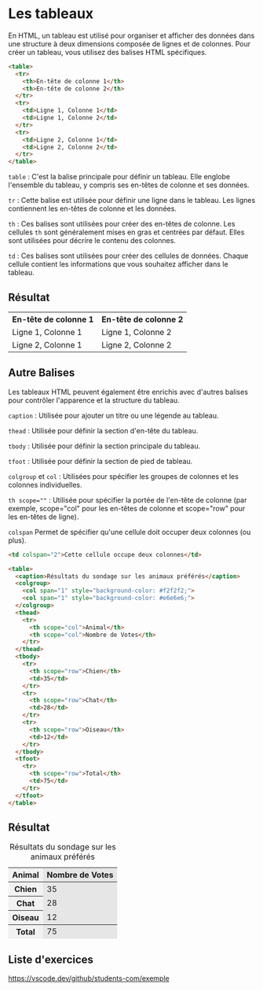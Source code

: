 # Les tableaux

En HTML, un tableau est utilisé pour organiser et afficher des données dans une structure à deux dimensions composée de lignes et de colonnes. Pour créer un tableau, vous utilisez des balises HTML spécifiques.

```html
<table>
  <tr>
    <th>En-tête de colonne 1</th>
    <th>En-tête de colonne 2</th>
  </tr>
  <tr>
    <td>Ligne 1, Colonne 1</td>
    <td>Ligne 1, Colonne 2</td>
  </tr>
  <tr>
    <td>Ligne 2, Colonne 1</td>
    <td>Ligne 2, Colonne 2</td>
  </tr>
</table>

```
`table` : C'est la balise principale pour définir un tableau. Elle englobe l'ensemble du tableau, y compris ses en-têtes de colonne et ses données.<br>

`tr` : Cette balise est utilisée pour définir une ligne dans le tableau. Les lignes contiennent les en-têtes de colonne et les données.<br>

`th` : Ces balises sont utilisées pour créer des en-têtes de colonne. Les cellules `th` sont généralement mises en gras et centrées par défaut. Elles sont utilisées pour décrire le contenu des colonnes.<br>

`td` : Ces balises sont utilisées pour créer des cellules de données. Chaque cellule contient les informations que vous souhaitez afficher dans le tableau.<br>

## Résultat

<table>
  <tr>
    <th>En-tête de colonne 1</th>
    <th>En-tête de colonne 2</th>
  </tr>
  <tr>
    <td>Ligne 1, Colonne 1</td>
    <td>Ligne 1, Colonne 2</td>
  </tr>
  <tr>
    <td>Ligne 2, Colonne 1</td>
    <td>Ligne 2, Colonne 2</td>
  </tr>
</table>


## Autre Balises
Les tableaux HTML peuvent également être enrichis avec d'autres balises pour contrôler l'apparence et la structure du tableau.

`caption` : Utilisée pour ajouter un titre ou une légende au tableau.<br>

`thead` : Utilisée pour définir la section d'en-tête du tableau.<br>

`tbody` : Utilisée pour définir la section principale du tableau.<br>

`tfoot` : Utilisée pour définir la section de pied de tableau.<br>

`colgroup` et `col` : Utilisées pour spécifier les groupes de colonnes et les colonnes individuelles.<br>

`th scope=""` : Utilisée pour spécifier la portée de l'en-tête de colonne (par exemple, scope="col" pour les en-têtes de colonne et scope="row" pour les en-têtes de ligne).<br>

`colspan` Permet de spécifier qu'une cellule doit occuper deux colonnes (ou plus).<br>

```html
<td colspan="2">Cette cellule occupe deux colonnes</td>
```

```html
<table>
  <caption>Résultats du sondage sur les animaux préférés</caption>
  <colgroup>
    <col span="1" style="background-color: #f2f2f2;">
    <col span="1" style="background-color: #e6e6e6;">
  </colgroup>
  <thead>
    <tr>
      <th scope="col">Animal</th>
      <th scope="col">Nombre de Votes</th>
    </tr>
  </thead>
  <tbody>
    <tr>
      <th scope="row">Chien</th>
      <td>35</td>
    </tr>
    <tr>
      <th scope="row">Chat</th>
      <td>28</td>
    </tr>
    <tr>
      <th scope="row">Oiseau</th>
      <td>12</td>
    </tr>
  </tbody>
  <tfoot>
    <tr>
      <th scope="row">Total</th>
      <td>75</td>
    </tr>
  </tfoot>
</table>

```
## Résultat

<table>
  <caption>Résultats du sondage sur les animaux préférés</caption>
  <colgroup>
    <col span="1" style="background-color: #f2f2f2;">
    <col span="1" style="background-color: #e6e6e6;">
  </colgroup>
  <thead>
    <tr>
      <th scope="col">Animal</th>
      <th scope="col">Nombre de Votes</th>
    </tr>
  </thead>
  <tbody>
    <tr>
      <th scope="row">Chien</th>
      <td>35</td>
    </tr>
    <tr>
      <th scope="row">Chat</th>
      <td>28</td>
    </tr>
    <tr>
      <th scope="row">Oiseau</th>
      <td>12</td>
    </tr>
  </tbody>
  <tfoot>
    <tr>
      <th scope="row">Total</th>
      <td>75</td>
    </tr>
  </tfoot>
</table>

## Liste d'exercices

https://vscode.dev/github/students-com/exemple